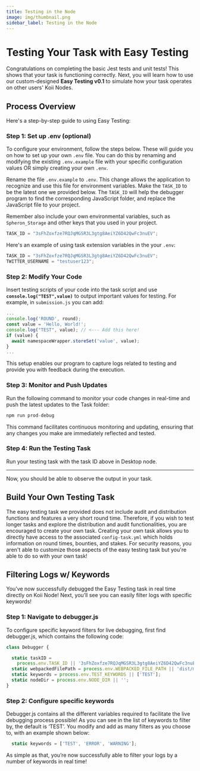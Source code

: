 ```yaml
---
title: Testing in the Node
image: img/thumbnail.png
sidebar_label: Testing in the Node
---
```


# **Testing Your Task with Easy Testing**

Congratulations on completing the basic Jest tests and unit tests! This shows that your task is functioning correctly. Next, you will learn how to use our custom-designed **Easy Testing v0.1** to simulate how your task operates on other users' Koii Nodes.

## **Process Overview**

Here's a step-by-step guide to using Easy Testing:

### Step 1: Set up .env (optional)

To configure your environment, follow the steps below. These will guide you on how to set up your own `.env` file. You can do this by renaming and modifying the existing `.env.example` file with your specific configuration values OR simply creating your own `.env`.

Rename the file `.env.example` to `.env`. This change allows the application to recognize and use this file for environment variables. Make the `TASK_ID` to be the latest one we provided below. The `TASK_ID` will help the debugger program to find the corresponding JavaScript folder, and replace the JavaScript file to your project.

Remember also include your own environmental variables, such as `Spheron_Storage` and other keys that you used in your project.

```jsx
TASK_ID = "3sFhZoxfze7RQJqMGSR3L3gtg8AeiYZ6D42QwFc3nuEV";
```

Here's an example of using task extension variables in the your `.env`:

```jsx
TASK_ID = "3sFhZoxfze7RQJqMGSR3L3gtg8AeiYZ6D42QwFc3nuEV";
TWITTER_USERNAME = "testuser123";
```

### **Step 2: Modify Your Code**

Insert testing scripts of your code into the task script and use **`console.log("TEST",value)`** to output important values for testing. For example, in `submission.js` you can add:

```jsx
...
console.log('ROUND', round);
const value = 'Hello, World!';
console.log("TEST", value); // <--- Add this here!
if (value) {
  await namespaceWrapper.storeSet('value', value);
}
...
```

This setup enables our program to capture logs related to testing and provide you with feedback during the execution.

### **Step 3: Monitor and Push Updates**

Run the following command to monitor your code changes in real-time and push the latest updates to the Task folder:

```jsx
npm run prod-debug
```

This command facilitates continuous monitoring and updating, ensuring that any changes you make are immediately reflected and tested.

### **Step 4: Run the Testing Task**

Run your testing task with the task ID above in Desktop node.

---

Now, you should be able to observe the output in your task.

## Build Your Own Testing Task

The easy testing task we provided does not include audit and distribution functions and features a very short round time. Therefore, if you wish to test longer tasks and explore the distribution and audit functionalities, you are encouraged to create your own task. Creating your own task allows you to directly have access to the associated `config-task.yml` which holds information on round times, bounties, and stakes. For security reasons, you aren't able to customize those aspects of the easy testing task but you're able to do so with your own task!

## Filtering Logs w/ Keywords

You’ve now successfully debugged the Easy Testing task in real time directly on Koii Node! Next, you’ll see you can easily filter logs with specific keywords!

### **Step 1: Navigate to debugger.js**

To configure specific keyword filters for live debugging, first find debugger.js, which contains the following code:

```jsx
class Debugger {

  static taskID =
    process.env.TASK_ID || '3sFhZoxfze7RQJqMGSR3L3gtg8AeiYZ6D42QwFc3nuEV';
  static webpackedFilePath = process.env.WEBPACKED_FILE_PATH || 'dist/main.js';
  static keywords = process.env.TEST_KEYWORDS || ['TEST'];
  static nodeDir = process.env.NODE_DIR || '';
}
```

### Step 2: Configure specific keywords

Debugger.js contains all the different variables required to facilitate the live debugging process possible! As you can see in the list of keywords to filter by, the default is ‘TEST’. You modify and add as many filters as you choose to, with an example shown below:

```jsx
  static keywords = ['TEST', 'ERROR', 'WARNING'];
```

As simple as that, you’re now successfully able to filter your logs by a number of keywords in real time!
